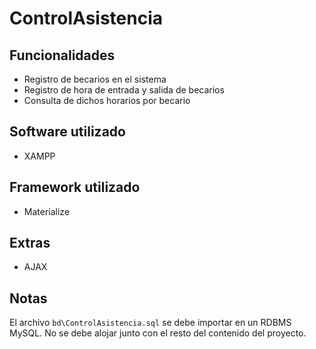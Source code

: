 # ControlAsistencia

## Funcionalidades
* Registro de becarios en el sistema
* Registro de hora de entrada y salida de becarios
* Consulta de dichos horarios por becario

## Software utilizado
* XAMPP

## Framework utilizado
* Materialize

## Extras
* AJAX

## Notas
El archivo `bd\ControlAsistencia.sql` se debe importar en un RDBMS MySQL. No se debe alojar junto con el resto del contenido del proyecto.
